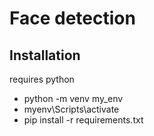 # Face detection



## Installation

requires python

- python -m venv my_env
- myenv\Scripts\activate
- pip install -r requirements.txt
